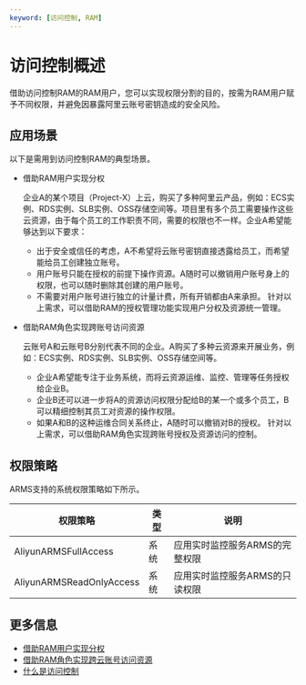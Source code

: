 ```yaml
---
keyword: [访问控制, RAM]
---
```


# 访问控制概述

借助访问控制RAM的RAM用户，您可以实现权限分割的目的，按需为RAM用户赋予不同权限，并避免因暴露阿里云账号密钥造成的安全风险。

## 应用场景

以下是需用到访问控制RAM的典型场景。

-   借助RAM用户实现分权

    企业A的某个项目（Project-X）上云，购买了多种阿里云产品，例如：ECS实例、RDS实例、SLB实例、OSS存储空间等。项目里有多个员工需要操作这些云资源，由于每个员工的工作职责不同，需要的权限也不一样。企业A希望能够达到以下要求：

    -   出于安全或信任的考虑，A不希望将云账号密钥直接透露给员工，而希望能给员工创建独立账号。
    -   用户账号只能在授权的前提下操作资源。A随时可以撤销用户账号身上的权限，也可以随时删除其创建的用户账号。
    -   不需要对用户账号进行独立的计量计费，所有开销都由A来承担。
    针对以上需求，可以借助RAM的授权管理功能实现用户分权及资源统一管理。

-   借助RAM角色实现跨账号访问资源

    云账号A和云账号B分别代表不同的企业。A购买了多种云资源来开展业务，例如：ECS实例、RDS实例、SLB实例、OSS存储空间等。

    -   企业A希望能专注于业务系统，而将云资源运维、监控、管理等任务授权给企业B。
    -   企业B还可以进一步将A的资源访问权限分配给B的某一个或多个员工，B可以精细控制其员工对资源的操作权限。
    -   如果A和B的这种运维合同关系终止，A随时可以撤销对B的授权。
    针对以上需求，可以借助RAM角色实现跨账号授权及资源访问的控制。


## 权限策略

ARMS支持的系统权限策略如下所示。

|权限策略|类型|说明|
|----|--|--|
|AliyunARMSFullAccess|系统|应用实时监控服务ARMS的完整权限|
|AliyunARMSReadOnlyAccess|系统|应用实时监控服务ARMS的只读权限|

## 更多信息

-   [借助RAM用户实现分权](/cn.zh-CN/访问控制/借助RAM用户实现分权.md)
-   [借助RAM角色实现跨云账号访问资源](/cn.zh-CN/访问控制/借助RAM角色实现跨云账号访问资源.md)
-   [什么是访问控制](/cn.zh-CN/产品简介/什么是访问控制.md)

